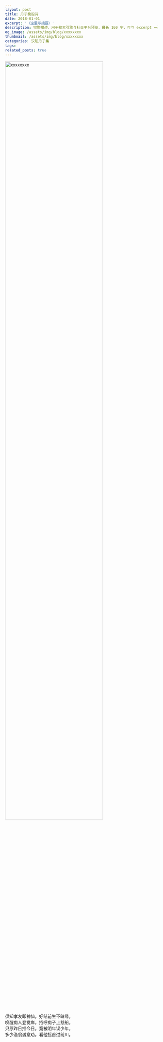 ```yaml
---
layout: post
title: 舟子挽船诗
date: 2018-01-01
excerpt: '（这里写摘要）'
description: 完整描述，用于搜索引擎与社交平台预览，最长 160 字，可与 excerpt 一致
og_image: /assets/img/blog/xxxxxxxx
thumbnail: /assets/img/blog/xxxxxxxx
categories: 汉阳舟子集
tags: 
related_posts: true
---
```


<img src="/assets/img/blog/xxxxxxxx" style="width:80%;" alt="xxxxxxxx">

须知孝友即神仙，好结前生不昧缘。  
唤醒痴人登觉岸，招呼痴子上慈船。  
只原昨日推今日，竟被明年误少年。  
多少渔翁诚意劝，看他摇首过前川。